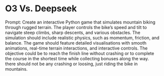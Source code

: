 # O3 Vs. Deepseek



Prompt: 
Create an interactive Python game that simulates mountain biking through rugged terrain. The player controls the bike’s speed and tilt to navigate steep climbs, sharp descents, and various obstacles. The simulation should include realistic physics, such as momentum, friction, and balance. The game should feature detailed visualisations with smooth animations, real-time terrain interactions, and interactive controls. The objective could be to reach the finish line without crashing or to complete the course in the shortest time while collecting bonuses along the way. there should not be any crashing or loosing, just riding the bike in mountains.

